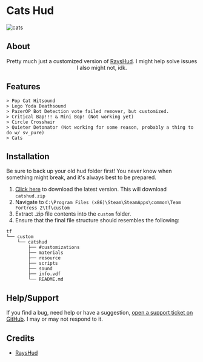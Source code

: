 <!-- TITLE -->
# Cats Hud
![cats](https://user-images.githubusercontent.com/42129397/163737015-4bc7e2d5-fcde-49b6-befd-8fe41f27a4b2.png)



About
-------
<p align="center">
    Pretty much just a customized version of <a href="https://github.com/raysfire/rayshud">RaysHud</a>. I might help solve issues I also might not, idk.
</p>

Features
-------
```
> Pop Cat Hitsound
> Lego Yoda Deathsound
> PazerOP Bot Detection vote failed remover, but customized.
> Critical Bap!!! & Mini Bop! (Not working yet)
> Circle Crosshair
> Quieter Detonator (Not working for some reason, probably a thing to do w/ sv_pure)
> Cats
```

Installation
--------

Be sure to back up your old hud folder first! You never know when something might break, and it's always best to be prepared.

1. [Click here][download-link] to download the latest version. This will download `catshud.zip`
2. Navigate to `C:\Program Files (x86)\Steam\SteamApps\common\Team Fortress 2\tf\custom`
3. Extract .zip file contents into the `custom` folder.
4. Ensure that the final file structure should resembles the following:
```
tf
└── custom
    └── catshud
        ├── #customizations
        ├── materials
        ├── resource
        ├── scripts
        ├── sound
        ├── info.vdf
        └── README.md
```

Help/Support
--------
If you find a bug, need help or have a suggestion, [open a support ticket on GitHub][issues-link]. I may or may not respond to it.

Credits
--------
* [RaysHud](https://github.com/raysfire/rayshud/blob/master/README.md)

<!-- LINKS -->
[download-link]: https://github.com/Cats1337/CatsHud/archive/catshud.zip
[issues-link]: https://github.com/Cats1337/CatsHud/issues/new
